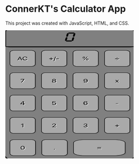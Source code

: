 # ConnerKT's Calculator App

This project was created with JavaScript, HTML, and CSS.

<img src="https://github.com/ConnerKT/CalculatorApp/blob/9ffb07c5b4d7f4c89140b37fbccce5c2c9b046d9/resources/screenshot.png" alt="image" width="400" height="400">
